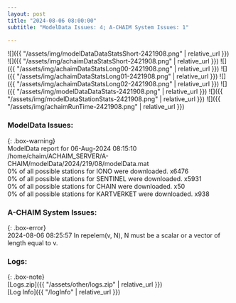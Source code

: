 ```yaml
---
layout: post
title: "2024-08-06 08:00:00"
subtitle: "ModelData Issues: 4; A-CHAIM System Issues: 1"

---
```


![]({{ "/assets/img/modelDataDataStatsShort-2421908.png" | relative_url }})
![]({{ "/assets/img/achaimDataStatsShort-2421908.png" | relative_url }})
![]({{ "/assets/img/achaimDataStatsLong00-2421908.png" | relative_url }})
![]({{ "/assets/img/achaimDataStatsLong01-2421908.png" | relative_url }})
![]({{ "/assets/img/achaimDataStatsLong02-2421908.png" | relative_url }})
![]({{ "/assets/img/modelDataDataStats-2421908.png" | relative_url }})
![]({{ "/assets/img/modelDataStationStats-2421908.png" | relative_url }})
![]({{ "/assets/img/achaimRunTime-2421908.png" | relative_url }})


### ModelData Issues:  
  
{: .box-warning}  
 ModelData report for 06-Aug-2024 08:15:10   
 /home/chaim/ACHAIM_SERVER/A-CHAIM/modelData/2024/219/08/modelData.mat   
 0% of all possible stations for IONO were downloaded. x6476   
 0% of all possible stations for SENTINEL were downloaded. x5931   
 0% of all possible stations for CHAIN were downloaded. x50   
 0% of all possible stations for KARTVERKET were downloaded. x938   
  
### A-CHAIM System Issues:  
  
{: .box-error}  
2024-08-06 08:25:57 In repelem(v, N), N must be a scalar or a vector of length equal to v.  

### Logs:  
  
{: .box-note}  
[Logs.zip]({{ "/assets/other/logs.zip" | relative_url }})  
[Log Info]({{ "/logInfo" | relative_url }})  
